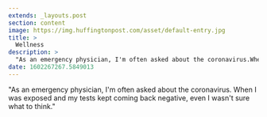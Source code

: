 ```yaml
--- 
extends: _layouts.post 
section: content 
image: https://img.huffingtonpost.com/asset/default-entry.jpg 
title: > 
  Wellness 
description: > 
  "As an emergency physician, I'm often asked about the coronavirus.When I was exposed and my tests kept coming back negative, even I wasn't sure what to think." 
date: 1602267267.5849013 
--- 
```

"As an emergency physician, I'm often asked about the coronavirus. When I was exposed and my tests kept coming back negative, even I wasn't sure what to think."